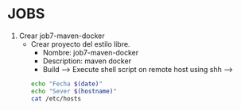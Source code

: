 # JOBS
1. Crear job7-maven-docker
    * Crear proyecto del estilo libre.
        * Nombre: job7-maven-docker
        * Description: maven docker
        * Build --> Execute shell script on remote host using shh --> 
        ```bash         
        echo "Fecha $(date)"
        echo "Sever $(hostname)"
        cat /etc/hosts
        ```        